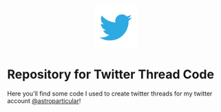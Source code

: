 <div align="center">
<img src="img/twitter.png" width="20%">
</div>

# Repository for Twitter Thread Code 
Here you'll find some code I used to create twitter threads for my twitter account [@astroparticular](https://twitter.com/astroparticular)!

